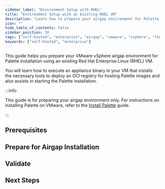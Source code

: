 ```yaml
---
sidebar_label: "Environment Setup with RHEL"
title: "Environment Setup with an Existing RHEL VM"
description: "Learn how to prepare your airgap environment for Palette installation using an existing RHEL VM"
icon: ""
hide_table_of_contents: false
sidebar_position: 30
tags: ["self-hosted", "enterprise", "airgap", "vmware", "vsphere", "rhel"]
keywords: ["self-hosted", "enterprise"]
---
```


This guide helps you prepare your VMware vSphere airgap environment for Palette installation using an existing Red Hat
Enterprise Linux (RHEL) VM.

You will learn how to execute an appliance binary in your VM that installs the necessary tools to deploy an OCI registry
for hosting Palette images and also assists in starting the Palette installation.

:::info

This guide is for preparing your airgap environment only. For instructions on installing Palette on VMware, refer to the
[Install Palette](./install.md) guide.

:::

## Prerequisites

<PartialsComponent category="self-hosted" name="setup-prereqs" edition="Palette" />

## Prepare for Airgap Installation

<PartialsComponent category="self-hosted" name="setup-steps" edition="Palette" />

## Validate

<PartialsComponent category="self-hosted" name="setup-validate" edition="Palette" />

## Next Steps

<PartialsComponent category="self-hosted" name="setup-next-steps" edition="Palette" />
